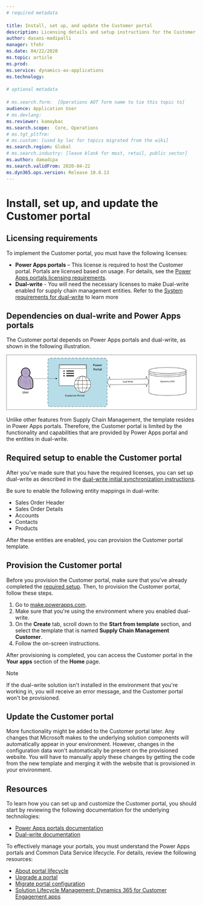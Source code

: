 ```yaml
---
# required metadata

title: Install, set up, and update the Customer portal
description: Licensing details and setup instructions for the Customer portal
author: dasani-madipalli
manager: tfehr
ms.date: 04/22/2020
ms.topic: article
ms.prod: 
ms.service: dynamics-ax-applications
ms.technology: 

# optional metadata

# ms.search.form:  [Operations AOT form name to tie this topic to]
audience: Application User
# ms.devlang: 
ms.reviewer: kamaybac
ms.search.scope:  Core, Operations
# ms.tgt_pltfrm: 
# ms.custom: [used by loc for topics migrated from the wiki]
ms.search.region: Global
# ms.search.industry: [leave blank for most, retail, public sector]
ms.author: damadipa
ms.search.validFrom: 2020-04-22
ms.dyn365.ops.version: Release 10.0.13
---
```


# Install, set up, and update the Customer portal

## Licensing requirements

To implement the Customer portal, you must have the following licenses:

- **Power Apps portals** – This license is required to host the Customer portal. Portals are licensed based on usage. For details, see the [Power Apps portals licensing requirements](https://docs.microsoft.com/power-platform/admin/powerapps-flow-licensing-faq#portals).
- **Dual-write** - You will need the necessary licenses to make Dual-write enabled for supply chain management entities. Refer to the [System requirements for dual-write](../../fin-ops-core/dev-itpro/data-entities/dual-write/dual-write-system-req.md) to learn more

## Dependencies on dual-write and Power Apps portals

The Customer portal depends on Power Apps portals and dual-write, as shown in the following illustration.

![Customer portal dependencies](media/customer-portal-elements.png "Customer portal dependencies")

<!-- KFM: We need to fix the branding text in this illustration. "Power Apps portals" "Dual-write" "Customer portal" and "Dynamics 365 Supply Chain Management" -->

Unlike other features from Supply Chain Management, the template resides in Power Apps portals. Therefore, the Customer portal is limited by the functionality and capabilities that are provided by Power Apps portal and the entities in dual-write.

<a name="required-setup"></a>

## Required setup to enable the Customer portal

After you've made sure that you have the required licenses, you can set up dual-write as described in the [dual-write initial synchronization instructions](../../fin-ops-core/dev-itpro/data-entities/dual-write/initial-sync.md).

Be sure to enable the following entity mappings in dual-write:

- Sales Order Header
- Sales Order Details
- Accounts
- Contacts
- Products

After these entities are enabled, you can provision the Customer portal template.

## Provision the Customer portal

Before you provision the Customer portal, make sure that you've already completed the [required setup](#required-setup). Then, to provision the Customer portal, follow these steps.

1. Go to [make.powerapps.com](http://make.powerapps.com/).
2. Make sure that you're using the environment where you enabled dual-write.
3. On the **Create** tab, scroll down to the **Start from template** section, and select the template that is named **Supply Chain Management Customer**.
4. Follow the on-screen instructions.

After provisioning is completed, you can access the Customer portal in the **Your apps** section of the **Home** page.

> [!NOTE]
> If the dual-write solution isn't installed in the environment that you're working in, you will receive an error message, and the Customer portal won't be provisioned.

## Update the Customer portal

More functionality might be added to the Customer portal later. Any changes that Microsoft makes to the underlying solution components will automatically appear in your environment. However, changes in the configuration data won't automatically be present on the provisioned website. You will have to manually apply these changes by getting the code from the new template and merging it with the website that is provisioned in your environment.

## Resources

To learn how you can set up and customize the Customer portal, you should start by reviewing the following documentation for the underlying technologies:

- [Power Apps portals documentation](https://docs.microsoft.com/powerapps/maker/portals/overview)
- [Dual-write documentation](../../fin-ops-core/dev-itpro/data-entities/dual-write/dual-write-home-page.md)

To effectively manage your portals, you must understand the Power Apps portals and Common Data Service lifecycle. For details, review the following resources:

- [About portal lifecycle](https://docs.microsoft.com/powerapps/maker/portals/admin/portal-lifecycle)
- [Upgrade a portal](https://docs.microsoft.com/powerapps/maker/portals/admin/upgrade-portal)
- [Migrate portal configuration](https://docs.microsoft.com/powerapps/maker/portals/admin/migrate-portal-configuration)
- [Solution Lifecycle Management: Dynamics 365 for Customer Engagement apps](https://www.microsoft.com/download/details.aspx?id=57777)
